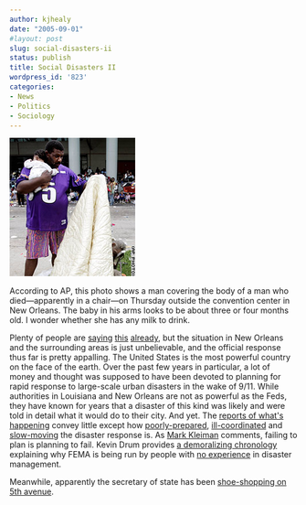 ```yaml
---
author: kjhealy
date: "2005-09-01"
#layout: post
slug: social-disasters-ii
status: publish
title: Social Disasters II
wordpress_id: '823'
categories:
- News
- Politics
- Sociology
---
```


![image](vert.katrina.34.ap.jpg)

According to AP, this photo shows a man covering the body of a man who died—apparently in a chair—on Thursday outside the convention center in New Orleans. The baby in his arms looks to be about three or four months old. I wonder whether she has any milk to drink.

Plenty of people are [saying](http://atrios.blogspot.com/2005_08_28_atrios_archive.html#112559511188392756) [this](http://examinedlife.typepad.com/johnbelle/2005/09/this_is_not_goo.html) [already](http://www.washingtonmonthly.com/archives/individual/2005_09/007022.php), but the situation in New Orleans and the surrounding areas is just unbelievable, and the official response thus far is pretty appalling. The United States is the most powerful country on the face of the earth. Over the past few years in particular, a lot of money and thought was supposed to have been devoted to planning for rapid response to large-scale urban disasters in the wake of 9/11. While authorities in Louisiana and New Orleans are not as powerful as the Feds, they have known for years that a disaster of this kind was likely and were told in detail what it would do to their city. And yet. The [reports of what's happening](http://edition.cnn.com/2005/WEATHER/09/01/katrina.impact/index.html) convey little except how [poorly-prepared](http://www.realcities.com/mld/krwashington/12528233.htm), [ill-coordinated](http://www.guardian.co.uk/worldlatest/story/0,1280,-5248531,00.html) and [slow-moving](http://delong.typepad.com/sdj/2005/09/impeach_george_.html) the disaster response is. As [Mark Kleiman](http://WWW.markarkleiman.com/archives/microeconomics_and_policy_analysis_/2005/08/failing_to_plan_is_planning_to_fail.php) comments, failing to plan is planning to fail. Kevin Drum provides [a demoralizing chronology](http://www.washingtonmonthly.com/archives/individual/2005_09/007023.php) explaining why FEMA is being run by people with [no experience](http://www.warandpiece.com/blogdirs/002458.html) in disaster management.

Meanwhile, apparently the secretary of state has been [shoe-shopping on 5th avenue](http://www.gawker.com/news/condoleezza-rice/index.php#breaking-condi-rice-spends-salary-on-shoes-123467).
